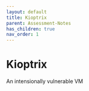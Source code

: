 ```yaml
---
layout: default
title: Kioptrix
parent: Assessment-Notes
has_children: true
nav_order: 1
---
```


# Kioptrix

An intensionally vulnerable VM